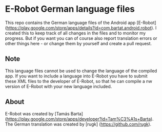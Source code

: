 # E-Robot German language files
This repo contains the German language files of the Android app [E-Robot] (https://play.google.com/store/apps/details?id=com.bartat.android.robot).
I created this to keep track of all changes in the files and to monitor my progress. But if you want you can of course also report translation errors or other things here - or change them by yourself and create a pull request.

## Note
This language files cannot be used to change the language of the compiled app. If you want to include a language into E-Robot you have to submit these XML files to the developer of E-Robot, so that he can compile a nw version of E-Robot with your new language included.

## About
E-Robot was created by [Tamás Barta] (https://play.google.com/store/apps/developer?id=Tam%C3%A1s+Barta).
The German translation was created by [rugk] (https://github.com/rugk).
